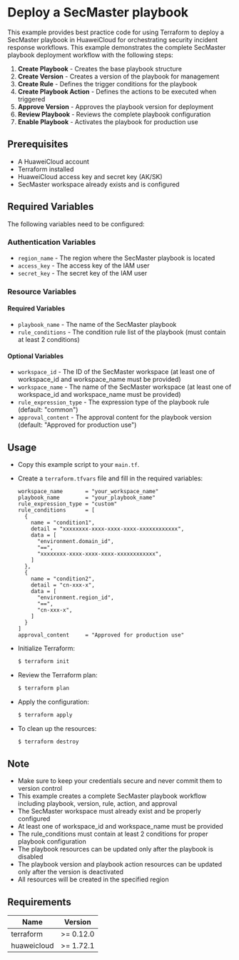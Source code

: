 # Deploy a SecMaster playbook

This example provides best practice code for using Terraform to deploy a SecMaster playbook in HuaweiCloud
for orchestrating security incident response workflows.
This example demonstrates the complete SecMaster playbook deployment workflow with the following steps:

1. **Create Playbook** - Creates the base playbook structure
2. **Create Version** - Creates a version of the playbook for management
3. **Create Rule** - Defines the trigger conditions for the playbook
4. **Create Playbook Action** - Defines the actions to be executed when triggered
5. **Approve Version** - Approves the playbook version for deployment
6. **Review Playbook** - Reviews the complete playbook configuration
7. **Enable Playbook** - Activates the playbook for production use

## Prerequisites

* A HuaweiCloud account
* Terraform installed
* HuaweiCloud access key and secret key (AK/SK)
* SecMaster workspace already exists and is configured

## Required Variables

The following variables need to be configured:

### Authentication Variables

* `region_name` - The region where the SecMaster playbook is located
* `access_key` - The access key of the IAM user
* `secret_key` - The secret key of the IAM user

### Resource Variables

#### Required Variables

* `playbook_name` - The name of the SecMaster playbook
* `rule_conditions` - The condition rule list of the playbook (must contain at least 2 conditions)

#### Optional Variables

* `workspace_id` - The ID of the SecMaster workspace (at least one of workspace_id and workspace_name must be provided)
* `workspace_name` - The name of the SecMaster workspace (at least one of workspace_id and workspace_name must be provided)
* `rule_expression_type` - The expression type of the playbook rule (default: "common")
* `approval_content` - The approval content for the playbook version (default: "Approved for production use")

## Usage

* Copy this example script to your `main.tf`.

* Create a `terraform.tfvars` file and fill in the required variables:

  ```hcl
  workspace_name       = "your_workspace_name"
  playbook_name        = "your_playbook_name"
  rule_expression_type = "custom"
  rule_conditions      = [
    {
      name = "condition1",
      detail = "xxxxxxxx-xxxx-xxxx-xxxx-xxxxxxxxxxxx",
      data = [
        "environment.domain_id",
        "==",
        "xxxxxxxx-xxxx-xxxx-xxxx-xxxxxxxxxxxx",
      ]
    },
    {
      name = "condition2",
      detail = "cn-xxx-x",
      data = [
        "environment.region_id",
        "==",
        "cn-xxx-x",
      ]
    }
  ]
  approval_content     = "Approved for production use"
  ```

* Initialize Terraform:

  ```bash
  $ terraform init
  ```

* Review the Terraform plan:

  ```bash
  $ terraform plan
  ```

* Apply the configuration:

  ```bash
  $ terraform apply
  ```

* To clean up the resources:

  ```bash
  $ terraform destroy
  ```

## Note

* Make sure to keep your credentials secure and never commit them to version control
* This example creates a complete SecMaster playbook workflow including playbook, version, rule, action, and approval
* The SecMaster workspace must already exist and be properly configured
* At least one of workspace_id and workspace_name must be provided
* The rule_conditions must contain at least 2 conditions for proper playbook configuration
* The playbook resources can be updated only after the playbook is disabled
* The playbook version and playbook action resources can be updated only after the version is deactivated
* All resources will be created in the specified region

## Requirements

| Name | Version |
| ---- | ---- |
| terraform | >= 0.12.0 |
| huaweicloud | >= 1.72.1 |
